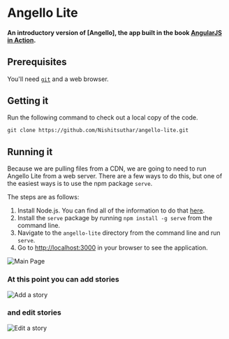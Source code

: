 # Angello Lite
#### An introductory version of [Angello], the app built in the book [AngularJS in Action](http://www.manning.com/bford/).


## Prerequisites
You'll need [`git`](http://git-scm.com/) and a web browser.


## Getting it
Run the following command to check out a local copy of the code.

```shell
git clone https://github.com/Nishitsuthar/angello-lite.git
```


## Running it
Because we are pulling files from a CDN, we are going to need to run Angello Lite from a web server. There are a few ways to do this, but one of the easiest ways is to use the npm package `serve`.

The steps are as follows:

1. Install Node.js. You can find all of the information to do that [here](http://nodejs.org/).
2. Install the `serve` package by running `npm install -g serve` from the command line.
3. Navigate to the `angello-lite` directory from the command line and run `serve`.
4. Go to [http://localhost:3000](http://localhost:3000) in your browser to see the application.

![Main Page](https://cloud.githubusercontent.com/assets/590361/5189656/d783d758-749c-11e4-88a4-a3ac01ea0aac.png)

### At this point you can add stories
![Add a story](https://cloud.githubusercontent.com/assets/590361/5189686/1478a792-749d-11e4-9748-c5450aaa9a04.png)

### and edit stories
![Edit a story](https://cloud.githubusercontent.com/assets/590361/5189715/4fd7a374-749d-11e4-87b3-afb6a97e9cad.png)

